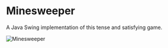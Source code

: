 # Minesweeper
 A Java Swing implementation of this tense and satisfying game.

![Minesweeper](https://i.imgur.com/r8rHw2T.png)